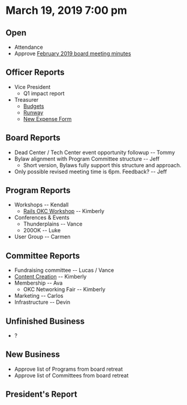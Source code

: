 # March 19, 2019 7:00 pm

## Open
* Attendance
* Approve [February 2019 board meeting minutes](https://github.com/techlahoma/board_meetings/blob/master/2019/02_february_minutes.md)

## Officer Reports
* Vice President
    - Q1 impact report
* Treasurer
    - [Budgets](https://docs.google.com/spreadsheets/d/1tw-q8jl-9VMMZ2OmxKM6sCq0A82pPU8yLPMsnaI-DGE/edit?usp=sharing)
    - [Runway](https://docs.google.com/spreadsheets/d/1BdSo4lCJLIDFu0a3EfQ3AWu2wgmotYP-qIzIDC4PXsk/edit?usp=sharing)
    - [New Expense Form](https://goo.gl/forms/sO78xtue7NNE8N4C3)

## Board Reports
* Dead Center / Tech Center event opportunity followup -- Tommy
* Bylaw alignment with Program Committee structure -- Jeff
  * Short version, Bylaws fully support this structure and approach.
* Only possible revised meeting time is 6pm. Feedback? -- Jeff

## Program Reports
* Workshops -- Kendall
  * [Rails OKC Workshop](https://github.com/techlahoma/rails-okc-workshop) -- Kimberly
* Conferences & Events 
  * Thunderplains -- Vance
  * 200OK -- Luke
* User Group -- Carmen

## Committee Reports
* Fundraising committee -- Lucas / Vance
* [Content Creation](https://github.com/techlahoma/board_meetings/blob/master/2019/attachments/03_content_creation.md) -- Kimberly
* Membership -- Ava
  * OKC Networking Fair -- Kimberly
* Marketing -- Carlos
* Infrastructure --  Devin

## Unfinished Business
* ?
## New Business
* Approve list of Programs from board retreat
* Approve list of Committees from board retreat

## President's Report 
